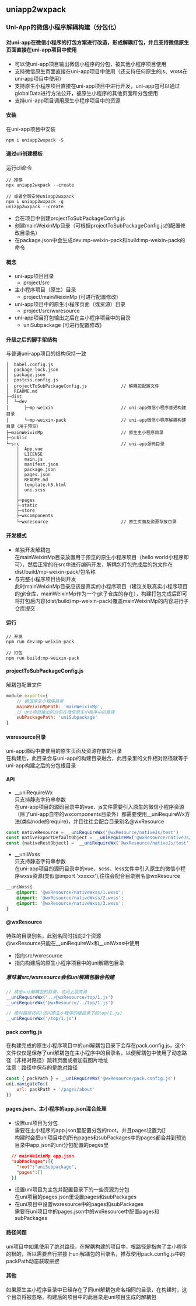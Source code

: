 ## uniapp2wxpack  
### Uni-App的微信小程序解耦构建（分包化）  
#### 对uni-app在微信小程序的打包方案进行改造，形成解耦打包，并且支持微信原生页面直接在uni-app项目中使用  
+ 可以使uni-app项目输出微信小程序的分包，被其他小程序项目使用  
+ 支持微信原生页面直接在uni-app项目中使用（还支持任何原生的js、wxss在uni-app项目中使用）  
+ 支持原生小程序项目直接在uni-app项目中进行开发，uni-app包可以通过globalData进行方法公开，被原生小程序的其他页面和分包使用  
+ 支持uni-app项目调用原生小程序项目中的资源   

#### 安装  
在uni-app项目中安装  
````  
npm i uniapp2wxpack -S
````  
#### 通过cli创建模板  
运行cli命令  
````  
// 推荐  
npx uniapp2wxpack --create

// 或者全局安装uniapp2wxpack
npm i uniapp2wxpack -g
uniapp2wxpack --create
````  
+ 会在项目中创建projectToSubPackageConfig.js  
+ 创建mainWeixinMp目录（可根据projectToSubPackageConfig.js的配置修改目录名）  
+ 在package.json中会生成dev:mp-weixin-pack和build:mp-weixin-pack的命令  

#### 概念 
+ uni-app项目目录   
    + project/src  
+ 主小程序项目（原生）目录  
    + project/mainWeixinMp   (可进行配置修改)  
+ uni-app项目中的原生小程序页面（或资源）目录  
    + project/src/wxresource   
+ uni-app项目打包输出之后在主小程序项目中的目录  
    + uniSubpackage (可进行配置修改)  

#### 升级之后的脚手架结构 
与普通uni-app项目的结构保持一致
``````
│  babel.config.js  
│  package-lock.json 
│  package.json 
│  postcss.config.js
│  projectToSubPackageConfig.js             // 解耦包配置文件
│  README.md
├─dist
│  └─dev
│      ├─mp-weixin                          // uni-app微信小程序普通构建目录
│      └─mp-weixin-pack                     // uni-app微信小程序解耦构建目录（用于预览）
├─mainWeixinMp                              // 原生主小程序目录
├─public  
└─src                                       // uni-app源码目录
    │  App.vue
    │  LICENSE
    │  main.js
    │  manifest.json
    │  package.json
    │  pages.json
    │  README.md
    │  template.h5.html
    │  uni.scss
    │  
    ├─pages       
    ├─static
    ├─store
    ├─wxcomponents
    └─wxresource                            // 原生页面及资源存放目录
``````   
#### 开发模式  
+ 单独开发解耦包  
在mainWeixinMp目录放置用于预览的原生小程序项目（hello world小程序即可），然后正常的在src中进行编码开发，解耦包打包完成后的包文件在dist/build/mp-weixin-pack/包名称  
+ 与完整小程序项目协同开发  
此时mainWeixinMp目录应该是真实的小程序项目（建议关联真实小程序项目的git仓库，mainWeixinMp作为一个git子仓库的存在），构建打包完成后即可将打包后内容(dist/build/mp-weixin-pack)覆盖mainWeixinMp的内容进行子仓库提交    

#### 运行  
````
// 开发
npm run dev:mp-weixin-pack

// 打包
npm run build:mp-weixin-pack
````  

#### projectToSubPackageConfig.js   
解耦包配置文件  
````javascript
module.exports={
    // 微信原生小程序目录
    mainWeixinMpPath: 'mainWeixinMp',
    // uni项目输出的分包在微信原生小程序中的路径
    subPackagePath: 'uniSubpackage'
}
````   

#### wxresource目录  
uni-app源码中要使用的原生页面及资源存放的目录  
在构建后，此目录会与uni-app的构建目录融合，此目录里的文件相对路径就等于uni-app构建之后的分包根目录  

#### API  
+ __uniRequireWx  
只支持静态字符串参数  
在uni-app项目的源码目录中的vue、js文件需要引入原生的微信小程序资源（除了uni-app自带的wxcomponents目录外）都需要使用__uniRequireWx方法(类似node的require)，并且往往会配合目录别名@wxResource
````javascript
const nativeResource = __uniRequireWx('@wxResource/nativeJs/test')
const nativeExportDefaultObject = __uniRequireWx('@wxResource/nativeJs/test1').defaut
const {nativeRestObject} =  __uniRequireWx('@wxResource/nativeJs/test')
````  
+ __uniWxss  
只支持静态字符串参数  
在uni-app项目的源码目录中的vue、scss、less文件中引入原生的微信小程序wxss资源(类似@import 'xxxxxx'),往往会配合目录别名@wxResource  
````css
__uniWxss{
    @import: '@wxResource/nativeWxss/1.wxss';
    @import: '@wxResource/nativeWxss/2.wxss';
    @import: '@wxResource/nativeWxss/3.wxss';
}
````
#### @wxResource  
特殊的目录别名，此别名同时指向2个资源  
@wxResource只能在__uniRequireWx和__uniWxss中使用  
+ 指向src/wxresource  
+ 指向构建后的原生小程序项目中的uni解耦包目录  
##### 意味着src/wxresource会和uni解耦包融合构建  
````javascript  
// 跳出uni解耦包的目录，访问上层资源
__uniRequireWx('../@wxResource/top/1.js')
__uniRequireWx('@wxResource/../top/1.js')

// 绝对路径访问(访问原生小程序的根目录下的top/1.js)
__uniRequireWx('/top/1.js')
````  
#### pack.config.js  
在构建完成的原生小程序项目中的uni解耦包目录下会存在pack.config.js，这个文件仅仅是保存了uni解耦包在主小程序中的目录名，以便解耦包中使用了动态路径（非相对路径）跳转页面或者加载图片地址  
注意：路径中保存的是绝对路径  
````javascript
const { packPath } = __uniRequireWx('@wxResource/pack.config.js')
uni.navigateTo({
    url: packPath + '/pages/about'
})
````  
#### pages.json、主小程序的app.json混合处理  
+ 设置uni项目为分包  
需要在主小程序的app.json里配置分包的root，并且pages设置为[]  
构建时会把uni项目中的所有pages和subPackages中的pages都合并到预览目录中app.json的uni分包配置的pages里
````json
  // mainWeixinMp app.json
  "subPackages":[{
    "root":"uniSubpackage",
    "pages":[]
  }]
````  
+ 设置uni项目为主包并配置目录下的一些资源为分包  
在uni项目的pages.json里设置pages和subPackages  
+ 在uni项目中设置wxresource中的pages和subPackages  
需要在uni项目中的pages.json中的wxResource中配置pages和subPackages  
#### 路径问题  
uni项目中如果使用了绝对路径，在解耦构建的项目中，根路径是指向了主小程序的根的，所以需要自行拼接上uni解耦包的目录名，推荐使用pack.config.js中的packPath动态获取拼接
#### 其他  
如果原生主小程序目录中已经存在了同uni解耦包命名相同的目录，在构建时，这个目录将被忽略，构建后的项目中的此目录是uni项目生成的解耦包
